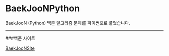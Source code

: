 # BaekJooNPython
BaekJooN (Python) 백준 알고리즘 문제를 파이썬으로 풀었습니다.
<hr />
###백준 사이트

[BaekJooNSite](https://www.acmicpc.net/)
